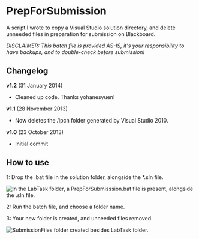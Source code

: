 PrepForSubmission
=================

A script I wrote to copy a Visual Studio solution directory, and delete unneeded files in preparation for submission on Blackboard. 

*DISCLAIMER: This batch file is provided AS-IS, it's your responsibility to have backups, and to double-check before submission!*

## Changelog
**v1.2** (31 January 2014)
* Cleaned up code. Thanks yohanesyuen! 

**v1.1** (28 November 2013)
* Now deletes the /ipch folder generated by Visual Studio 2010.

**v1.0** (23 October 2013)
* Initial commit

## How to use

1: Drop the .bat file in the solution folder, alongside the *.sln file. 

![In the LabTask folder, a PrepForSubmisssion.bat file is present, alongside the .sln file.](http://i.imgur.com/DXShVg8.png)

2: Run the batch file, and choose a folder name. 

3: Your new folder is created, and unneeded files removed. 
 
![SubmissionFiles folder created besides LabTask folder.](http://i.imgur.com/mhjdN1A.png)

